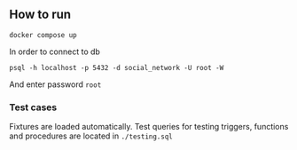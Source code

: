 ## How to run

```docker compose up```

In order to connect to db 

```psql -h localhost -p 5432 -d social_network -U root -W```

And enter password ```root```

### Test cases

Fixtures are loaded automatically. Test queries for testing triggers, functions and procedures are located in ```./testing.sql```